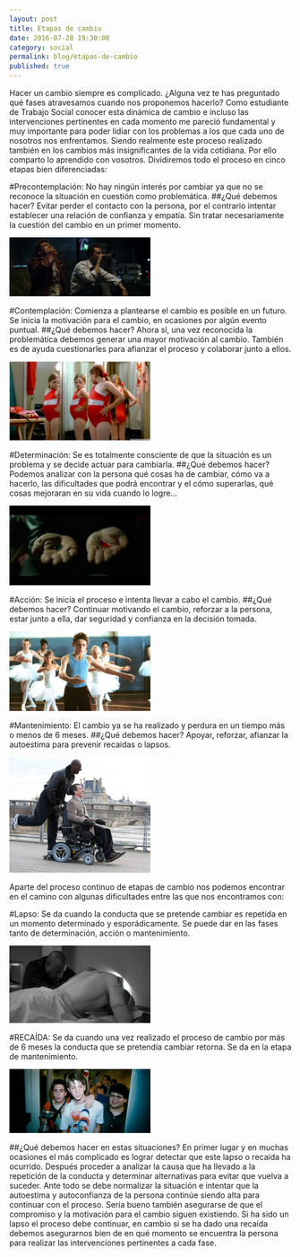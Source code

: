 ```yaml
---
layout: post
title: Etapas de cambio
date: 2016-07-28 19:30:00
category: social
permalink: blog/etapas-de-cambio
published: true
---
```


Hacer un cambio siempre es complicado. ¿Alguna vez te has preguntado qué fases atravesamos cuando nos proponemos hacerlo?
Como estudiante de Trabajo Social conocer esta dinámica de cambio e incluso las intervenciones pertinentes en cada momento me pareció fundamental y muy importante para poder lidiar con los problemas a los que cada uno de nosotros nos enfrentamos. Siendo realmente este proceso realizado también en los cambios más insignificantes de la vida cotidiana.
Por ello comparto lo aprendido con vosotros.
Dividiremos todo el proceso en cinco etapas bien diferenciadas:

#Precontemplación:
No hay ningún interés por cambiar ya que no se reconoce la situación en cuestión como problemática.
##¿Qué debemos hacer?
Evitar perder el contacto con la persona, por el contrario intentar establecer una relación de confianza y empatía. Sin tratar necesariamente la cuestión del cambio en un primer momento.

<img src="/images/precontemplacion.png" width="50%">

#Contemplación:
Comienza a plantearse el cambio es posible en un futuro. Se inicia la motivación para el cambio, en ocasiones por algún evento puntual.
##¿Qué debemos hacer?
Ahora sí, una vez reconocida la problemática debemos generar una mayor motivación al cambio. También es de ayuda cuestionarles para afianzar el proceso y colaborar junto a ellos.

<img src="/images/contemplacion.jpg" width="50%">

#Determinación:
Se es totalmente consciente de que la situación es un problema y se decide actuar para cambiarla.
##¿Qué debemos hacer?
Podemos analizar con la persona qué cosas ha de cambiar, cómo va a hacerlo, las dificultades que podrá encontrar y el cómo superarlas, qué cosas mejoraran en su vida cuando lo logre…

<img src="/images/determinacion.jpg" width="50%">

#Acción:
Se inicia el proceso e intenta llevar a cabo el cambio.
##¿Qué debemos hacer?
Continuar motivando el cambio, reforzar a la persona, estar junto a ella, dar seguridad y confianza en la decisión tomada.

<img src="/images/accion.jpg" width="50%">

#Mantenimiento:
El cambio ya se ha realizado y perdura en un tiempo más o menos de 6 meses.
##¿Qué debemos hacer?
Apoyar, reforzar, afianzar la autoestima para prevenir recaídas o lapsos. 

<img src="/images/mantenimiento.jpg" width="50%">

Aparte del proceso continuo de etapas de cambio nos podemos encontrar en el camino con algunas dificultades entre las que nos encontramos con:

#Lapso:
Se da cuando la conducta que se pretende cambiar es repetida en un momento determinado y esporádicamente. Se puede dar en las fases tanto de determinación, acción o mantenimiento.

<img src="/images/lapso.jpg" width="50%">

#RECAÍDA: 
Se da cuando una vez realizado el proceso de cambio por más de 6 meses la conducta que se pretendía cambiar retorna. Se da en la etapa de mantenimiento.

<img src="/images/recaida.jpg" width="50%">

##¿Qué debemos hacer en estas situaciones?
En primer lugar y en muchas ocasiones el más complicado es lograr detectar que este lapso o recaída ha ocurrido. Después proceder a analizar la causa que ha llevado a la repetición de la conducta y determinar alternativas para evitar que vuelva a suceder. Ante todo se debe normalizar la situación e intentar que la autoestima y autoconfianza de la persona continúe siendo alta para continuar con el proceso. Sería bueno también asegurarse de que el compromiso y la motivación para el cambio siguen existiendo.
Si ha sido un lapso el proceso debe continuar, en cambio si se ha dado una recaída debemos asegurarnos bien de en qué momento se encuentra la persona para realizar las intervenciones pertinentes a cada fase.

